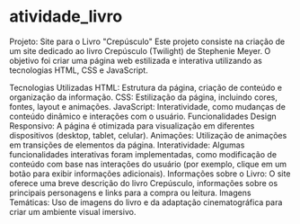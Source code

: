 # atividade_livro
 Projeto: Site para o Livro "Crepúsculo"
Este projeto consiste na criação de um site dedicado ao livro Crepúsculo (Twilight) de Stephenie Meyer. O objetivo foi criar uma página web estilizada e interativa utilizando as tecnologias HTML, CSS e JavaScript.

Tecnologias Utilizadas
HTML: Estrutura da página, criação de conteúdo e organização da informação.
CSS: Estilização da página, incluindo cores, fontes, layout e animações.
JavaScript: Interatividade, como mudanças de conteúdo dinâmico e interações com o usuário.
Funcionalidades
Design Responsivo: A página é otimizada para visualização em diferentes dispositivos (desktop, tablet, celular).
Animações: Utilização de animações em transições de elementos da página.
Interatividade: Algumas funcionalidades interativas foram implementadas, como modificação de conteúdo com base nas interações do usuário (por exemplo, clique em um botão para exibir informações adicionais).
Informações sobre o Livro: O site oferece uma breve descrição do livro Crepúsculo, informações sobre os principais personagens e links para a compra ou leitura.
Imagens Temáticas: Uso de imagens do livro e da adaptação cinematográfica para criar um ambiente visual imersivo.
